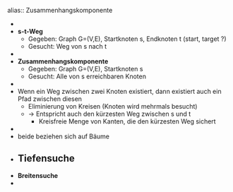 alias:: Zusammenhangskomponente

-
- **s-t-Weg**
	- Gegeben: Graph G=(V,E), Startknoten s, Endknoten t (start, target ?)
	- Gesucht: Weg von s nach t
-
- **Zusammenhangskomponente**
	- Gegeben: Graph G=(V,E), Startknoten s
	- Gesucht: Alle von s erreichbaren Knoten
-
- Wenn ein Weg zwischen zwei Knoten existiert, dann existiert auch ein Pfad zwischen diesen
	- Eliminierung von Kreisen (Knoten wird mehrmals besucht)
	- -> Entspricht auch den kürzesten Weg zwischen s und t
		- Kreisfreie Menge von Kanten, die den kürzesten Weg sichert
-
- beide beziehen sich auf Bäume
- **Tiefensuche**
	-
- **Breitensuche**
-